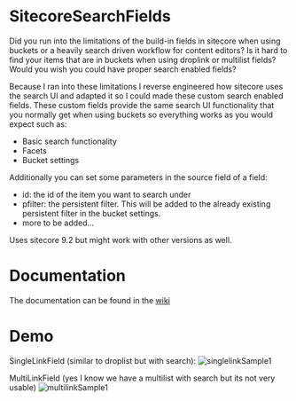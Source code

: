 # SitecoreSearchFields

Did you run into the limitations of the build-in fields in sitecore when using buckets or a heavily search driven workflow for content editors? Is it hard to find your items that are in buckets when using droplink or multilist fields? Would you wish you could have proper search enabled fields? 

Because I ran into these limitations I reverse engineered how sitecore uses the search UI and adapted it so I could made these custom search enabled fields. These custom fields provide the same search UI functionality that you normally get when using buckets so everything works as you would expect such as:
- Basic search functionality
- Facets
- Bucket settings

Additionally you can set some parameters in the source field of a field:
- id: the id of the item you want to search under
- pfilter: the persistent filter. This will be added to the already existing persistent filter in the bucket settings.
- more to be added...

Uses sitecore 9.2 but might work with other versions as well.

# Documentation
The documentation can be found in the [wiki](https://github.com/Barsonax/SitecoreSearchFields/wiki)

# Demo

SingleLinkField (similar to droplist but with search):
![singlelinkSample1](https://user-images.githubusercontent.com/19387223/66863388-30d4e380-ef93-11e9-9594-3fe0396e3017.gif)

MultiLinkField (yes I know we have a multilist with search but its not very usable)
![multilinkSample1](https://user-images.githubusercontent.com/19387223/66863390-329ea700-ef93-11e9-89ad-081105331e3b.gif)
